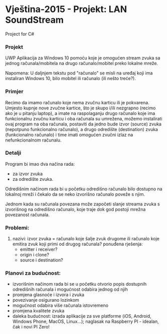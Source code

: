 # Vještina-2015 - Projekt: LAN SoundStream
Project for C#

### Projekt

UWP Aplikacija za Windows 10 pomoću koje je omogućen stream zvuka sa jednog računala/mobitela na drugo računalo/mobitel preko lokalne mreže.

Napomena: U daljnjem tekstu pod "računalo" se misli na uređaj koji ima instaliran Windows 10, bilo mobitel ili računalo (ili nešto treće?).

### Primjer
Recimo da imamo računalo koje nema zvučnu karticu ili je pokvarena. Umjesto kupnje nove zvučne kartice, što je skupo i/ili nezgrapno (recimo ako je u pitanju laptop), a imate na raspolaganju drugo računalo koje ima funkcionalnu zvučnu karticu i oba računala su umrežena, možemo instalirati ovaj program na oba računala, postaviti da jedno bude izvor (source) zvuka (nepotpuno funkcionalno računalo), a drugo odredište (destination) zvuka (funkcionalno računalo) i time imati omogućen zvučni izlaz na nefunkcionalnom računalu.

### Detalji
Program bi imao dva načina rada: 
* za izvor zvuka
* za odredište zvuka.



Odredišnim načinom rada bi u početku odredišno računalo bilo dostupno na lokalnoj mreži i čekalo da se neko izvorišno računalo poveže s njim.



Jednom kada su računala povezana može započeti slanje streama zvuka s izvorišnog na odredišno računalo, koje traje dok god postoji mrežna povezanost računala.

### Problemi:
1. nazivi: izvor zvuka = računalo koje šalje zvuk drugome ili računalo koje emitira zvuk koji primi od drugog računala? ponuđena rješenja:
   * emitter i receiver?
   * origin i clone?
   * source i destination?

### Planovi za budućnost:
* izvorišnim načinom rada bi se u početku otvorio popis dostupnih odredišnih računala i mogućnost odabira jednog od njih
* promjena glasnoće i izvora i zvuka
* povezivanje osigurano lozinkom
* mogućnost odabira više računala istovremeno
* promjena kvalitete zvuka
* daleka budućnost: izrada aplikacije za sve platforme (iOS, Android, Windows Phone, MacOS, Linux...); naglasak na Raspberry PI - idealan, čak i novi PI Zero!
